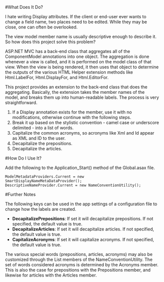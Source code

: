 #What Does It Do?

I hate writing Display attributes.  If the client or end-user ever wants to change a field name, two places need to be edited.  While they may be close, one can often be overlooked.

The view model member name is usually descriptive enough to describe it.  So how does this project solve this problem?

ASP.NET MVC has a back-end class that aggregates all of the ComponentModel annotations into one object.  The aggregation is done whenever a view is called, and it is performed on the model class of that view.  When the view is being rendered, it then uses that object to determine the outputs of the various HTML Helper extension methods like Html.LabelFor, Html.DisplayFor, and Html.EditorFor.

This project provides an extension to the back-end class that does the aggregating.  Basically, the extension takes the member names of the model, and breaks them up into human-readable labels.  The process is very straightforward.

1. If a Display annotation exists for the member, use it with no modifications, otherwise continue with the following steps.
2. Break it up based on the stylistic convention - camel case or underscore delimited - into a list of words.
3. Capitalize the common acronyms, so acronyms like Xml and Id appear as XML and ID to the user.
4. Decapitalize the prepositions.
5. Decapitalize the articles.

#How Do I Use It?

Add the following to the Application_Start() method of the Global.asax file.

	ModelMetadataProviders.Current = new SmartDisplayNameMetaDataProvider();
	DescriptiveNameProvider.Current = new NameConventionUtility();
	
#Further Notes

The following keys can be used in the app settings of a configuration file to change how the labels are created. 
- **DecapitalizePrepositions**: If set it will decapitalize prepositions.  If not specified, the default value is true. 
- **DecapitalizeArticles**: If set it will decapitalize articles.  If not specified, the default value is true. 
- **CapitalizeAcronyms**: If set it will capitalize acronyms.  If not specified, the default value is true. 

The various special words (prepositions, articles, acronyms) may also be customized through the List<string> members of the NameConventionUtility.  The set of words considered acronyms is determined by the Acronyms member.  This is also the case for prepositions with the Prepositions member, and likewise for articles with the Articles member.

